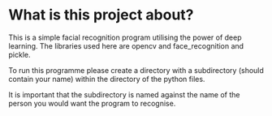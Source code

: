 # What is this project about?
This is a simple facial recognition program utilising the power of deep learning. The libraries used here are opencv and face_recognition and pickle. 

To run this programme please create a directory with a subdirectory (should contain your name) within the directory of the python files.

It is important that the subdirectory is named against the name of the person you would want the program to recognise.  